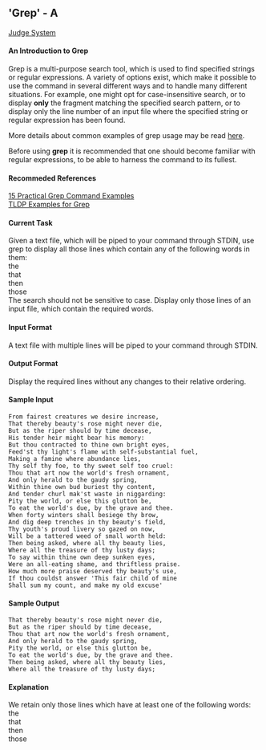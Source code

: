 ## 'Grep' - A

[Judge System](https://www.hackerrank.com/challenges/text-processing-in-linux-the-grep-command-4/problem)

#### An Introduction to Grep

Grep is a multi-purpose search tool, which is used to find specified strings or regular expressions. A variety of options exist, which make it possible to use the command in several different ways and to handle many different situations. For example, one might opt for case-insensitive search, or to display **only** the fragment matching the specified search pattern, or to display only the line number of an input file where the specified string or regular expression has been found.

More details about common examples of grep usage may be read [here](http://tldp.org/LDP/abs/html/textproc.html).

Before using **grep** it is recommended that one should become familiar with regular expressions, to be able to harness the command to its fullest.

#### Recommeded References 

[15 Practical Grep Command Examples](https://www.thegeekstuff.com/2009/03/15-practical-unix-grep-command-examples/)<br>
[TLDP Examples for Grep](http://tldp.org/LDP/Bash-Beginners-Guide/html/sect_04_02.html)

#### Current Task

Given a text file, which will be piped to your command through STDIN, use grep to display all those lines which contain any of the following words in them:<br>
the<br>
that<br>
then<br> 
those<br>
The search should not be sensitive to case. Display only those lines of an input file, which contain the required words.

#### Input Format
A text file with multiple lines will be piped to your command through STDIN.

#### Output Format

Display the required lines without any changes to their relative ordering.

#### Sample Input

```
From fairest creatures we desire increase,
That thereby beauty's rose might never die,
But as the riper should by time decease,
His tender heir might bear his memory:
But thou contracted to thine own bright eyes,
Feed'st thy light's flame with self-substantial fuel,
Making a famine where abundance lies,
Thy self thy foe, to thy sweet self too cruel:
Thou that art now the world's fresh ornament,
And only herald to the gaudy spring,
Within thine own bud buriest thy content,
And tender churl mak'st waste in niggarding:
Pity the world, or else this glutton be,
To eat the world's due, by the grave and thee.
When forty winters shall besiege thy brow,
And dig deep trenches in thy beauty's field,
Thy youth's proud livery so gazed on now,
Will be a tattered weed of small worth held:
Then being asked, where all thy beauty lies,
Where all the treasure of thy lusty days;
To say within thine own deep sunken eyes,
Were an all-eating shame, and thriftless praise.
How much more praise deserved thy beauty's use,
If thou couldst answer 'This fair child of mine
Shall sum my count, and make my old excuse'
```

#### Sample Output

```
That thereby beauty's rose might never die,
But as the riper should by time decease,
Thou that art now the world's fresh ornament,
And only herald to the gaudy spring,
Pity the world, or else this glutton be,
To eat the world's due, by the grave and thee.
Then being asked, where all thy beauty lies,
Where all the treasure of thy lusty days;
```

#### Explanation

We retain only those lines which have at least one of the following words:<br>
the<br>
that<br>
then<br>
those<br>
